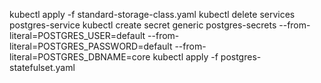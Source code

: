 
kubectl apply -f standard-storage-class.yaml 
kubectl delete services postgres-service
kubectl create secret generic postgres-secrets --from-literal=POSTGRES_USER=default --from-literal=POSTGRES_PASSWORD=default --from-literal=POSTGRES_DBNAME=core
   kubectl apply -f postgres-statefulset.yaml 
